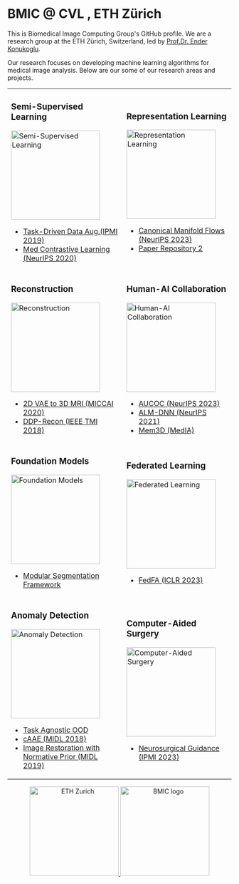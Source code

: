 # BMIC @ CVL , ETH Zürich
This is Biomedical Image Computing Group's GitHub profile. We are a research group at the ETH Zürich, Switzerland, led by [Prof.Dr. Ender Konukoglu](https://people.ee.ethz.ch/~kender/).

Our research focuses on developing machine learning algorithms for medical image analysis. Below are our some of our research areas and projects.

<table>
    <tr>
        <td>
            <h3>Semi-Supervised Learning</h3>
            <img src="https://iili.io/2CnUV8g.png" alt="Semi-Supervised Learning" width="200"/>
            <ul>
                <li><a href="https://github.com/BMIC-ETH/task_driven_data_augmentation">Task-Driven Data Aug.(IPMI 2019)</a></li>
                <li><a href="https://github.com/BMIC-ETH/domain_specific_cl">Med Contrastive Learning (NeurIPS 2020)</a></li>
            </ul>
        </td>
        <td>
            <h3>Representation Learning</h3>
            <img src="https://iili.io/2CnUX9a.png" alt="Representation Learning" width="200"/>
            <ul>
                <li><a href="https://github.com/BMIC-ETH/cmf?tab=readme-ov-file">Canonical Manifold Flows (NeurIPS 2023)</a></li>
                <li><a href="#">Paper Repository 2</a></li>
            </ul>
        </td>
    </tr>
    <tr>
        <td>
            <h3>Reconstruction</h3>
            <img src="https://iili.io/2CnUhAJ.png" alt="Reconstruction" width="200"/>
            <ul>
                <li><a href="https://github.com/BMIC-ETH/slices-to-3d-brain-vae">2D VAE to 3D MRI (MICCAI 2020)</a></li>
                <li><a href="https://github.com/BMIC-ETH/ddp_recon">DDP-Recon (IEEE TMI 2018)</a></li>
            </ul>
        </td>
        <td>
        <h3>Human-AI Collaboration</h3>
            <img src="https://iili.io/2CnUGF1.png" alt="Human-AI Collaboration" width="200"/>
            <ul>
                <li><a href="https://github.com/BMIC-ETH/aucoc_loss">AUCOC (NeurIPS 2023)</a></li>
                <li><a href="https://github.com/BMIC-ETH/alm-dnn">ALM-DNN (NeurIPS 2021)</a></li>
               <li><a href="https://github.com/BMIC-ETH/Mem3D">Mem3D (MedIA)</a></li>
            </ul>
        </td>
    </tr>
    <tr>
        <td>
            <h3>Foundation Models</h3>
            <img src="https://iili.io/2CnUYwx.md.png" alt="Foundation Models" width="200"/>
            <ul>
                <li><a href="https://github.com/BMIC-ETH/Foundation-Models-for-Medical-Imagery">Modular Segmentation Framework</a></li>
            </ul>
        </td>
        <td>
            <h3>Federated Learning</h3>
            <img src="https://iili.io/2CnU7uj.png" alt="Federated Learning" width="200"/>
            <ul>
                <li><a href="https://github.com/BMIC-ETH/FedFA">FedFA (ICLR 2023)</a></li>
            </ul>
        </td>
    </tr>
    <tr>
        <td>
            <h3>Anomaly Detection</h3>
            <img src="https://iili.io/2CnUlnV.png" alt="Anomaly Detection" width="200"/>
            <ul>
                <li><a href="https://github.com/BMIC-ETH/task_agnostic_ood">Task Agnostic OOD</a></li>
                <li><a href="https://github.com/BMIC-ETH/cAAE">cAAE (MIDL 2018)</a></li>
                <li><a href="https://github.com/BMIC-ETH/Unsupervised-Lesion-Detection-via-Image-Restoration-with-a-Normative-Prior">Image Restoration with Normative Prior (MIDL 2019)</a></li>
            </ul>
        </td>
        <td>
            <h3>Computer-Aided Surgery</h3>
            <img src="https://iili.io/2CnU0MB.png" alt="Computer-Aided Surgery" width="200"/>
            <ul>
                <li><a href="https://link.springer.com/chapter/10.1007/978-3-031-34048-2_9">Neurosurgical Guidance (IPMI 2023)</a></li>
            </ul>
        </td>
    </tr>
</table>

<p align="center">
    <a href="http://ethz.ch">
        <img src="https://i.ibb.co/Rjvbjdv/eth-logo-kurz-pos.png" alt="ETH Zurich" width="200"/>
    </a>
    <a href="https://bmic.ee.ethz.ch">
        <img src="https://i.ibb.co/F7HpCGP/BMIC-LETTERS.jpg" alt="BMIC logo" width="200"/>
    </a>
</p>